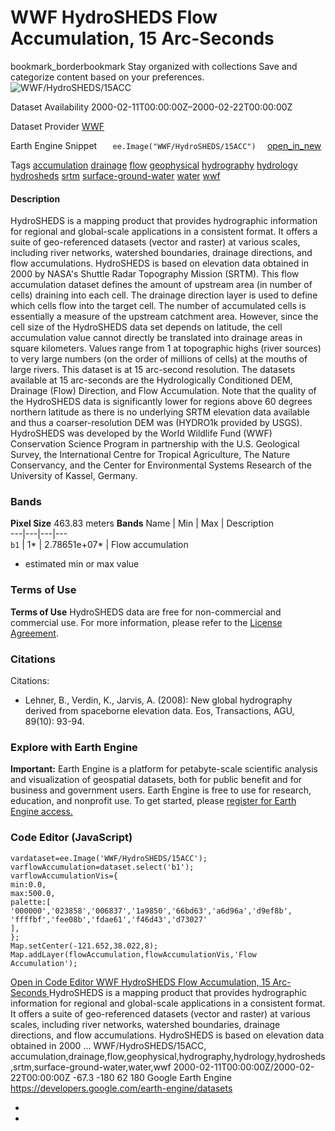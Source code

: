  
#  WWF HydroSHEDS Flow Accumulation, 15 Arc-Seconds 
bookmark_borderbookmark Stay organized with collections  Save and categorize content based on your preferences. 
![WWF/HydroSHEDS/15ACC](https://developers.google.com/earth-engine/datasets/images/WWF/WWF_HydroSHEDS_15ACC_sample.png) 

Dataset Availability
    2000-02-11T00:00:00Z–2000-02-22T00:00:00Z 

Dataset Provider
     [ WWF ](https://www.hydrosheds.org/) 

Earth Engine Snippet
     `    ee.Image("WWF/HydroSHEDS/15ACC")   ` [ open_in_new ](https://code.earthengine.google.com/?scriptPath=Examples:Datasets/WWF/WWF_HydroSHEDS_15ACC) 

Tags
     [accumulation](https://developers.google.com/earth-engine/datasets/tags/accumulation) [drainage](https://developers.google.com/earth-engine/datasets/tags/drainage) [flow](https://developers.google.com/earth-engine/datasets/tags/flow) [geophysical](https://developers.google.com/earth-engine/datasets/tags/geophysical) [hydrography](https://developers.google.com/earth-engine/datasets/tags/hydrography) [hydrology](https://developers.google.com/earth-engine/datasets/tags/hydrology) [hydrosheds](https://developers.google.com/earth-engine/datasets/tags/hydrosheds) [srtm](https://developers.google.com/earth-engine/datasets/tags/srtm) [surface-ground-water](https://developers.google.com/earth-engine/datasets/tags/surface-ground-water) [water](https://developers.google.com/earth-engine/datasets/tags/water) [wwf](https://developers.google.com/earth-engine/datasets/tags/wwf)
#### Description
HydroSHEDS is a mapping product that provides hydrographic information for regional and global-scale applications in a consistent format. It offers a suite of geo-referenced datasets (vector and raster) at various scales, including river networks, watershed boundaries, drainage directions, and flow accumulations. HydroSHEDS is based on elevation data obtained in 2000 by NASA's Shuttle Radar Topography Mission (SRTM).
This flow accumulation dataset defines the amount of upstream area (in number of cells) draining into each cell. The drainage direction layer is used to define which cells flow into the target cell. The number of accumulated cells is essentially a measure of the upstream catchment area. However, since the cell size of the HydroSHEDS data set depends on latitude, the cell accumulation value cannot directly be translated into drainage areas in square kilometers. Values range from 1 at topographic highs (river sources) to very large numbers (on the order of millions of cells) at the mouths of large rivers.
This dataset is at 15 arc-second resolution. The datasets available at 15 arc-seconds are the Hydrologically Conditioned DEM, Drainage (Flow) Direction, and Flow Accumulation.
Note that the quality of the HydroSHEDS data is significantly lower for regions above 60 degrees northern latitude as there is no underlying SRTM elevation data available and thus a coarser-resolution DEM was (HYDRO1k provided by USGS).
HydroSHEDS was developed by the World Wildlife Fund (WWF) Conservation Science Program in partnership with the U.S. Geological Survey, the International Centre for Tropical Agriculture, The Nature Conservancy, and the Center for Environmental Systems Research of the University of Kassel, Germany.
### Bands
**Pixel Size** 463.83 meters 
**Bands**
Name | Min | Max | Description  
---|---|---|---  
`b1` |  1*  |  2.78651e+07*  | Flow accumulation  
* estimated min or max value 
### Terms of Use
**Terms of Use**
HydroSHEDS data are free for non-commercial and commercial use. For more information, please refer to the [License Agreement](https://www.hydrosheds.org/page/license).
### Citations
Citations:
  * Lehner, B., Verdin, K., Jarvis, A. (2008): New global hydrography derived from spaceborne elevation data. Eos, Transactions, AGU, 89(10): 93-94.


### Explore with Earth Engine
**Important:** Earth Engine is a platform for petabyte-scale scientific analysis and visualization of geospatial datasets, both for public benefit and for business and government users. Earth Engine is free to use for research, education, and nonprofit use. To get started, please [register for Earth Engine access.](https://console.cloud.google.com/earth-engine)
### Code Editor (JavaScript)
```
vardataset=ee.Image('WWF/HydroSHEDS/15ACC');
varflowAccumulation=dataset.select('b1');
varflowAccumulationVis={
min:0.0,
max:500.0,
palette:[
'000000','023858','006837','1a9850','66bd63','a6d96a','d9ef8b',
'ffffbf','fee08b','fdae61','f46d43','d73027'
],
};
Map.setCenter(-121.652,38.022,8);
Map.addLayer(flowAccumulation,flowAccumulationVis,'Flow Accumulation');
```
[ Open in Code Editor ](https://code.earthengine.google.com/?scriptPath=Examples:Datasets/WWF/WWF_HydroSHEDS_15ACC)
[ WWF HydroSHEDS Flow Accumulation, 15 Arc-Seconds ](https://developers.google.com/earth-engine/datasets/catalog/WWF_HydroSHEDS_15ACC)
HydroSHEDS is a mapping product that provides hydrographic information for regional and global-scale applications in a consistent format. It offers a suite of geo-referenced datasets (vector and raster) at various scales, including river networks, watershed boundaries, drainage directions, and flow accumulations. HydroSHEDS is based on elevation data obtained in 2000 …
WWF/HydroSHEDS/15ACC, accumulation,drainage,flow,geophysical,hydrography,hydrology,hydrosheds,srtm,surface-ground-water,water,wwf 
2000-02-11T00:00:00Z/2000-02-22T00:00:00Z
-67.3 -180 62 180 
Google Earth Engine
https://developers.google.com/earth-engine/datasets
  * [ ](https://doi.org/https://www.hydrosheds.org/)
  * [ ](https://doi.org/https://developers.google.com/earth-engine/datasets/catalog/WWF_HydroSHEDS_15ACC)


